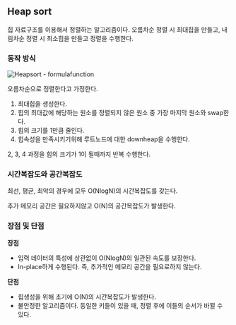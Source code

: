## Heap sort

힙 자료구조를 이용해서 정렬하는 알고리즘이다. 오름차순 정렬 시 최대힙을 만들고, 내림차순 정렬 시 최소힙을 만들고 정렬을 수행한다.

### 동작 방식

![Heapsort - formulafunction](https://formulafunction.files.wordpress.com/2017/07/heapsort.png?w=1182)

오름차순으로 정렬한다고 가정한다.

1. 최대힙을 생성한다.
2. 힙의 최대값에 해당하는 원소를 정렬되지 않은 원소 중 가장 마지막 원소와 swap한다.
3. 힙의 크기를 1만큼 줄인다.
4. 힙속성을 만족시키기위해 루트노드에 대한 downheap을 수행한다.

2, 3, 4 과정을 힙의 크기가 1이 될때까지 반복 수행한다.

### 시간복잡도와 공간복잡도

최선, 평균, 최악의 경우에 모두 O(NlogN)의 시간복잡도를 갖는다.

추가 메모리 공간은 필요하지않고 O(N)의 공간복잡도가 발생한다.

### 장점 및 단점

**장점**

- 입력 데이터의 특성에 상관없이 O(NlogN)의 일관된 속도를 보장한다.
- In-place하게 수행된다. 즉, 추가적인 메모리 공간을 필요로하지 않는다.

**단점**

- 힙생성을 위해 초기에 O(N)의 시간복잡도가 발생한다.
- 불안정한 알고리즘이다. 동일한 키들이 있을 때, 정렬 후에 이들의 순서가 바뀔 수 있다.
